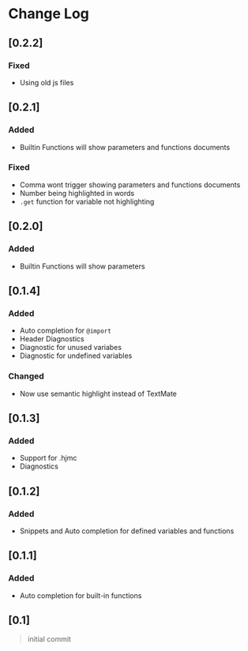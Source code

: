 # Change Log

## [0.2.2]
### Fixed
- Using old js files

## [0.2.1]
### Added
- Builtin Functions will show parameters and functions documents
### Fixed
- Comma wont trigger showing parameters and functions documents
- Number being highlighted in words
- `.get` function for variable not highlighting

## [0.2.0]
### Added
- Builtin Functions will show parameters

## [0.1.4]
### Added
- Auto completion for `@import`
- Header Diagnostics
- Diagnostic for unused variabes
- Diagnostic for undefined variables

### Changed
- Now use semantic highlight instead of TextMate

## [0.1.3]
### Added
- Support for .hjmc
- Diagnostics

## [0.1.2]
### Added
- Snippets and Auto completion for defined variables and functions

## [0.1.1]
### Added
- Auto completion for built-in functions

## [0.1]
> initial commit

